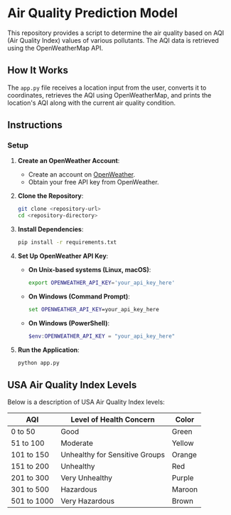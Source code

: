# Air Quality Prediction Model

This repository provides a script to determine the air quality based on AQI (Air Quality Index) values of various pollutants. The AQI data is retrieved using the OpenWeatherMap API.

## How It Works

The `app.py` file receives a location input from the user, converts it to coordinates, retrieves the AQI using OpenWeatherMap, and prints the location's AQI along with the current air quality condition.

## Instructions

### Setup

1. **Create an OpenWeather Account**:
    - Create an account on [OpenWeather](https://home.openweathermap.org/users/sign_up).
    - Obtain your free API key from OpenWeather.

2. **Clone the Repository**:
    ```bash
    git clone <repository-url>
    cd <repository-directory>
    ```

3. **Install Dependencies**:
    ```bash
    pip install -r requirements.txt
    ```

4. **Set Up OpenWeather API Key**:
    - **On Unix-based systems (Linux, macOS)**:
        ```bash
        export OPENWEATHER_API_KEY='your_api_key_here'
        ```
    - **On Windows (Command Prompt)**:
        ```cmd
        set OPENWEATHER_API_KEY=your_api_key_here
        ```
    - **On Windows (PowerShell)**:
        ```powershell
        $env:OPENWEATHER_API_KEY = "your_api_key_here"
        ```

5. **Run the Application**:
    ```bash
    python app.py
    ```

## USA Air Quality Index Levels

Below is a description of USA Air Quality Index levels:

| AQI        | Level of Health Concern               | Color  |
|------------|---------------------------------------|--------|
| 0 to 50    | Good                                  | Green  |
| 51 to 100  | Moderate                              | Yellow |
| 101 to 150 | Unhealthy for Sensitive Groups        | Orange |
| 151 to 200 | Unhealthy                             | Red    |
| 201 to 300 | Very Unhealthy                        | Purple |
| 301 to 500 | Hazardous                             | Maroon |
| 501 to 1000| Very Hazardous                        | Brown  |
